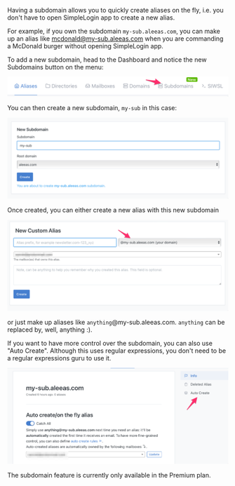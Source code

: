 Having a subdomain allows you to quickly create aliases on the fly, i.e. you don't have to open SimpleLogin app to create a new alias.

For example, if you own the subdomain `my-sub.aleeas.com`, you can make up an alias like mcdonald@my-sub.aleeas.com when you are commanding a McDonald burger without opening SimpleLogin app.

To add a new subdomain, head to the Dashboard and notice the new Subdomains button on the menu:

![](./menu.png)

You can then create a new subdomain, `my-sub` in this case:

![](./new.png)

Once created, you can either create a new alias with this new subdomain

![](./new-alias.png)

or just make up aliases like `anything`@my-sub.aleeas.com. `anything` can be replaced by, well, anything :).

If you want to have more control over the subdomain, you can also use "Auto Create". Although this uses regular expressions, you don't need to be a regular expressions guru to use it.

![](./auto-create.png)

The subdomain feature is currently only available in the Premium plan.
